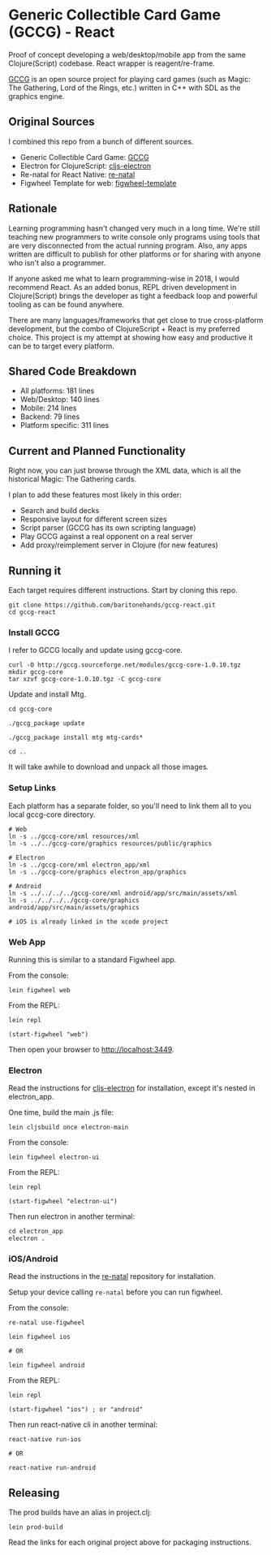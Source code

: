 # Generic Collectible Card Game (GCCG) - React

Proof of concept developing a web/desktop/mobile app from the same Clojure(Script)
codebase. React wrapper is reagent/re-frame.

[GCCG](http://gccg.sourceforge.net/) is an open source project for playing card
games (such as Magic: The Gathering, Lord of the Rings, etc.) written in C++
with SDL as the graphics engine.

## Original Sources

I combined this repo from a bunch of different sources.

* Generic Collectible Card Game: [GCCG](http://gccg.sourceforge.net/)
* Electron for ClojureScript: [cljs-electron](https://github.com/Gonzih/cljs-electron)
* Re-natal for React Native: [re-natal](https://github.com/drapanjanas/re-natal)
* Figwheel Template for web: [figwheel-template](https://github.com/bhauman/figwheel-template)

## Rationale

Learning programming hasn't changed very much in a long time. We're still teaching
new programmers to write console only programs using tools that are very disconnected
from the actual running program. Also, any apps written are difficult to publish
for other platforms or for sharing with anyone who isn't also a programmer.

If anyone asked me what to learn programming-wise in 2018, I would recommend React. As 
an added bonus, REPL driven development in Clojure(Script) brings the developer
as tight a feedback loop and powerful tooling as can be found anywhere.

There are many languages/frameworks that get close to true cross-platform
development, but the combo of ClojureScript + React is my preferred choice. This 
project is my attempt at showing how easy and productive it can be to target
every platform.

## Shared Code Breakdown

* All platforms: 181 lines
* Web/Desktop: 140 lines
* Mobile: 214 lines
* Backend: 79 lines
* Platform specific: 311 lines

## Current and Planned Functionality

Right now, you can just browse through the XML data, which is all the historical
Magic: The Gathering cards.

I plan to add these features most likely in this order:

* Search and build decks
* Responsive layout for different screen sizes
* Script parser (GCCG has its own scripting language)
* Play GCCG against a real opponent on a real server
* Add proxy/reimplement server in Clojure (for new features)

## Running it

Each target requires different instructions. Start by cloning this repo.

    git clone https://github.com/baritonehands/gccg-react.git
    cd gccg-react

### Install GCCG

I refer to GCCG locally and update using gccg-core.

```
curl -O http://gccg.sourceforge.net/modules/gccg-core-1.0.10.tgz
mkdir gccg-core
tar xzvf gccg-core-1.0.10.tgz -C gccg-core
```

Update and install Mtg.

```
cd gccg-core

./gccg_package update

./gccg_package install mtg mtg-cards*

cd ..
```

It will take awhile to download and unpack all those images.

### Setup Links

Each platform has a separate folder, so you'll need to link them all to
you local gccg-core directory.

```
# Web
ln -s ../gccg-core/xml resources/xml
ln -s ../../gccg-core/graphics resources/public/graphics

# Electron
ln -s ../gccg-core/xml electron_app/xml
ln -s ../gccg-core/graphics electron_app/graphics

# Android
ln -s ../../../../gccg-core/xml android/app/src/main/assets/xml
ln -s ../../../../gccg-core/graphics android/app/src/main/assets/graphics

# iOS is already linked in the xcode project
```

### Web App

Running this is similar to a standard Figwheel app.

From the console:

    lein figwheel web

From the REPL:

    lein repl
    
    (start-figwheel "web")

Then open your browser to [http://localhost:3449](http://localhost:3449).

### Electron

Read the instructions for [cljs-electron](https://github.com/Gonzih/cljs-electron) for installation, except it's nested in electron_app.

One time, build the main .js file:

    lein cljsbuild once electron-main

From the console:
    
    lein figwheel electron-ui

From the REPL:

    lein repl
    
    (start-figwheel "electron-ui")

Then run electron in another terminal:
    
    cd electron_app
    electron .
    
### iOS/Android

Read the instructions in the [re-natal](https://github.com/drapanjanas/re-natal) repository for installation.

Setup your device calling `re-natal` before you can run figwheel.

From the console:

    re-natal use-figwheel
    
    lein figwheel ios
    
    # OR
    
    lein figwheel android

From the REPL:

    lein repl
    
    (start-figwheel "ios") ; or "android"

Then run react-native cli in another terminal:
    
    react-native run-ios
    
    # OR
    
    react-native run-android

## Releasing

The prod builds have an alias in project.clj:

    lein prod-build

Read the links for each original project above for packaging instructions.
